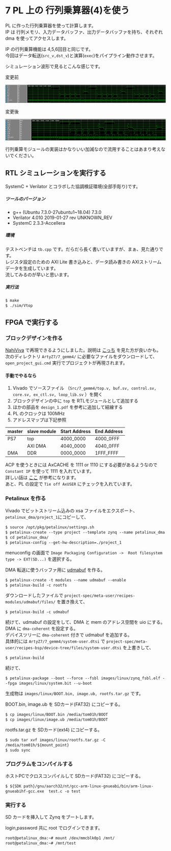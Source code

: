 # 7 PL 上の 行列乗算器(4)を使う

PL に作った行列乗算器を使って計算します。  
IP は 行列メモリ、入力データバッファ、出力データバッファを持ち、それぞれ dma を使ってアクセスします。

IP の行列乗算機能は 4,5,6回目と同じです。  
今回はデータ転送(`src_v,dst_v`)と演算(`exec`)をパイプライン動作させます。

シミュレーション波形で見るとこんな感じです。

変更前

![before](before.png)

変更後

![after](after.png)

行列乗算モジュールの実装はかなりいい加減なので流用することはあまり考えないでください。

## RTL シミュレーションを実行する

SystemC + Verilator とコラボした協調検証環境(全部手彫り)です。

##### ツールのバージョン

- g++ (Ubuntu 7.3.0-27ubuntu1~18.04) 7.3.0
- Verilator 4.010 2019-01-27 rev UNKNOWN_REV
- SystemC 2.3.3-Accellera

##### 環境

テストベンチは ```tb.cpp``` です。だらだら長く書いていますが、まぁ、見た通りです。  
レジスタ設定のための AXI Lite 書き込みと、データ読み書きの AXIストリームデータを生成しています。  
流してみるのが早いと思います。

##### 実行法

```
$ make
$ ./sim/Vtop
```

## FPGA で実行する

### ブロックデザインを作る

[NahiViva](https://github.com/tokuden/NahiViva) で再現できるようにしました。説明は [こっち](http://nahitafu.cocolog-nifty.com/nahitafu/2019/05/post-2cfa5c.html) を見た方が良いかも。  
次のディレクトリ ```ArtyZ7/7_gemm4/``` に必要なファイルをダウンロードして、```open_project_gui.cmd``` 実行でプロジェクトが再現されます。

#### 手動でやるなら

1. Vivado でソースファイル （```Src/7_gemm4/top.v, buf.sv, control.sv, core.sv, ex_ctl.sv, loop_lib.sv``` ）を開く
2. ブロックデザインの中に ```top``` を RTLモジュールとして追加する
3. ほかの部品を ```design_1.pdf``` を参考に追加して結線する
4. PL のクロックは 100MHz
5. アドレスマップは下記参照

| master | slave module | Start Address | End Address |
| ------ | ------------ | ------------- | ----------- |
| PS7    | top          | 4000_0000     | 4000_0FFF   |
|        | AXI DMA      | 4040_0000     | 4040_0FFF   |
| DMA    | DDR          | 0000_0000     | 1FFF_FFFF   |

ACP を使うときには AxCACHE を 1111 or 1110 にする必要があるようなので ```Constant IP``` を使って 1111 を入れています。  
詳しい話は [ここ](https://qiita.com/ikwzm/items/b2ee2e2ade0806a9ec07) が参考になります。  
あと、PL の設定で ```Tie off AxUSER``` にチェックを入れています。

### Petalinux を作る

Vivado でビットストリーム込みの xsa ファイルをエクスポート、```petalinux_dma/project_1```にコピーして、

```
$ source /opt/pkg/petalinux/settings.sh
$ petalinux-create --type project --template zynq --name petalinux_dma
$ cd petalinux_dma/
$ petalinux-config --get-hw-description=./project_1
```

menuconfig の画面で ```Image Packaging Configuration ->  Root filesystem type -> EXT(SD...)``` を選択する。

DMA 転送に使うバッファ用に [udmabuf](https://github.com/ikwzm/udmabuf/blob/master/Readme.ja.md) を作る。

```
$ petalinux-create -t modules --name udmabuf --enable
$ petalinux-build -c rootfs
```

ダウンロードしたファイルで ```project-spec/meta-user/recipes-modules/udmabuf/files/``` を置き換えて、

```
$ petalinux-build -c udmabuf
```

続けて、udmabuf の設定をして、DMA と mem のアドレス空間を uio にする。  
DMA に ```dma-coherent``` を設定する。  
デバイスツリーに ```dma-coherent``` 付きで udmabuf を追加する。  
具体的には ```ArtyZ7/7_gemm4/system-user.dtsi``` で ```project-spec/meta-user/recipes-bsp/device-tree/files/system-user.dtsi``` を上書きして、

```
$ petalinux-build
```

続けて、

```
$ petalinux-package --boot --force --fsbl images/linux/zynq_fsbl.elf --fpga images/linux/system.bit --u-boot
```

生成物は ```images/linux/BOOT.bin, image.ub, rootfs.tar.gz``` です。

BOOT.bin,  image.ub を SDカード(FAT32) にコピーする。

```
$ cp images/linux/BOOT.bin /media/tom01h/BOOT
$ cp images/linux/image.ub /media/tom01h/BOOT
```

rootfs.tar.gz を SDカード(ext4) にコピーする。

```
$ sudo tar xvf images/linux/rootfs.tar.gz -C /media/tom01h/${mount_point}
$ sudo sync
```

### プログラムをコンパイルする

ホストPCでクロスコンパイルして SDカード(FAT32) にコピーする。

```
$ ${SDK path}/gnu/aarch32/nt/gcc-arm-linux-gnueabi/bin/arm-linux-gnueabihf-gcc.exe  test.c -o test
```

### 実行する

SD カードを挿入して Zynq をブートします。

login,password 共に root でログインできます。

```
root@petalinux_dma:~# mount /dev/mmcblk0p1 /mnt/
root@petalinux_dma:~# /mnt/test
```





